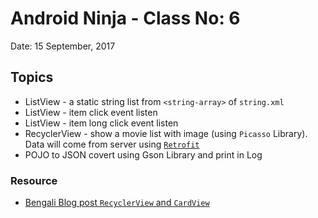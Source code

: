 # Android Ninja - Class No: 6
Date: 15 September, 2017

## Topics ##
- ListView - a static string list from `<string-array>` of `string.xml`
- ListView - item click event listen
- ListView - item long click event listen
- RecyclerView - show a movie list with image (using `Picasso` Library). Data will come from server using [`Retrofit`](https://github.com/hasancse91/Android-Development-Course/tree/master/05-FifthClass)
- POJO to JSON covert using Gson Library and print in Log

### Resource ###
- [Bengali Blog post `RecyclerView` and `CardView`](https://hellohasan.com/2017/02/20/android-cardview-recyclerview-bengali-tutorial/)
